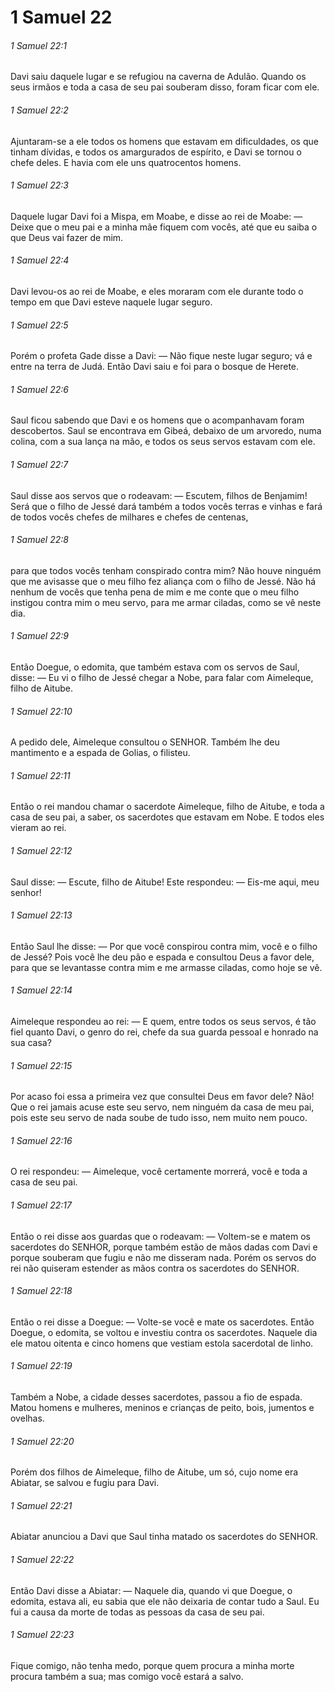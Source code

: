 # 1 Samuel 22

###### 1 Samuel 22:1

Davi saiu daquele lugar e se refugiou na caverna de Adulão. Quando os seus irmãos e toda a casa de seu pai souberam disso, foram ficar com ele.

###### 1 Samuel 22:2

Ajuntaram-se a ele todos os homens que estavam em dificuldades, os que tinham dívidas, e todos os amargurados de espírito, e Davi se tornou o chefe deles. E havia com ele uns quatrocentos homens.

###### 1 Samuel 22:3

Daquele lugar Davi foi a Mispa, em Moabe, e disse ao rei de Moabe: — Deixe que o meu pai e a minha mãe fiquem com vocês, até que eu saiba o que Deus vai fazer de mim.

###### 1 Samuel 22:4

Davi levou-os ao rei de Moabe, e eles moraram com ele durante todo o tempo em que Davi esteve naquele lugar seguro.

###### 1 Samuel 22:5

Porém o profeta Gade disse a Davi: — Não fique neste lugar seguro; vá e entre na terra de Judá. Então Davi saiu e foi para o bosque de Herete.

###### 1 Samuel 22:6

Saul ficou sabendo que Davi e os homens que o acompanhavam foram descobertos. Saul se encontrava em Gibeá, debaixo de um arvoredo, numa colina, com a sua lança na mão, e todos os seus servos estavam com ele.

###### 1 Samuel 22:7

Saul disse aos servos que o rodeavam: — Escutem, filhos de Benjamim! Será que o filho de Jessé dará também a todos vocês terras e vinhas e fará de todos vocês chefes de milhares e chefes de centenas,

###### 1 Samuel 22:8

para que todos vocês tenham conspirado contra mim? Não houve ninguém que me avisasse que o meu filho fez aliança com o filho de Jessé. Não há nenhum de vocês que tenha pena de mim e me conte que o meu filho instigou contra mim o meu servo, para me armar ciladas, como se vê neste dia.

###### 1 Samuel 22:9

Então Doegue, o edomita, que também estava com os servos de Saul, disse: — Eu vi o filho de Jessé chegar a Nobe, para falar com Aimeleque, filho de Aitube.

###### 1 Samuel 22:10

A pedido dele, Aimeleque consultou o SENHOR. Também lhe deu mantimento e a espada de Golias, o filisteu.

###### 1 Samuel 22:11

Então o rei mandou chamar o sacerdote Aimeleque, filho de Aitube, e toda a casa de seu pai, a saber, os sacerdotes que estavam em Nobe. E todos eles vieram ao rei.

###### 1 Samuel 22:12

Saul disse: — Escute, filho de Aitube! Este respondeu: — Eis-me aqui, meu senhor!

###### 1 Samuel 22:13

Então Saul lhe disse: — Por que você conspirou contra mim, você e o filho de Jessé? Pois você lhe deu pão e espada e consultou Deus a favor dele, para que se levantasse contra mim e me armasse ciladas, como hoje se vê.

###### 1 Samuel 22:14

Aimeleque respondeu ao rei: — E quem, entre todos os seus servos, é tão fiel quanto Davi, o genro do rei, chefe da sua guarda pessoal e honrado na sua casa?

###### 1 Samuel 22:15

Por acaso foi essa a primeira vez que consultei Deus em favor dele? Não! Que o rei jamais acuse este seu servo, nem ninguém da casa de meu pai, pois este seu servo de nada soube de tudo isso, nem muito nem pouco.

###### 1 Samuel 22:16

O rei respondeu: — Aimeleque, você certamente morrerá, você e toda a casa de seu pai.

###### 1 Samuel 22:17

Então o rei disse aos guardas que o rodeavam: — Voltem-se e matem os sacerdotes do SENHOR, porque também estão de mãos dadas com Davi e porque souberam que fugiu e não me disseram nada. Porém os servos do rei não quiseram estender as mãos contra os sacerdotes do SENHOR.

###### 1 Samuel 22:18

Então o rei disse a Doegue: — Volte-se você e mate os sacerdotes. Então Doegue, o edomita, se voltou e investiu contra os sacerdotes. Naquele dia ele matou oitenta e cinco homens que vestiam estola sacerdotal de linho.

###### 1 Samuel 22:19

Também a Nobe, a cidade desses sacerdotes, passou a fio de espada. Matou homens e mulheres, meninos e crianças de peito, bois, jumentos e ovelhas.

###### 1 Samuel 22:20

Porém dos filhos de Aimeleque, filho de Aitube, um só, cujo nome era Abiatar, se salvou e fugiu para Davi.

###### 1 Samuel 22:21

Abiatar anunciou a Davi que Saul tinha matado os sacerdotes do SENHOR.

###### 1 Samuel 22:22

Então Davi disse a Abiatar: — Naquele dia, quando vi que Doegue, o edomita, estava ali, eu sabia que ele não deixaria de contar tudo a Saul. Eu fui a causa da morte de todas as pessoas da casa de seu pai.

###### 1 Samuel 22:23

Fique comigo, não tenha medo, porque quem procura a minha morte procura também a sua; mas comigo você estará a salvo.

